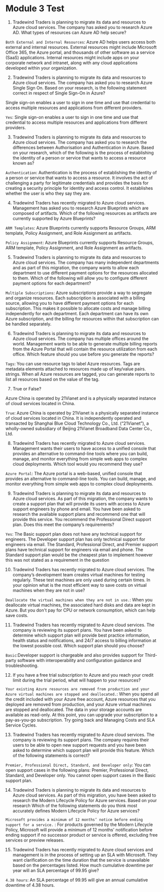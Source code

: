 # Module 3 Test

1. Tradewind Traders is planning to migrate its data and resources to Azure cloud services. The company has asked you to research Azure AD. What types of resources can Azure AD help secure?

`Both External and Internal Resources`: Azure AD helps users access both external and internal resources. External resources might include Microsoft Office 365, the Azure portal, and thousands of other software as a service (SaaS) applications. Internal resources might include apps on your corporate network and intranet, along with any cloud applications developed within your organization.

2. Tradewind Traders is planning to migrate its data and resources to Azure cloud services. The company has asked you to research Azure Single Sign On. Based on your research, is the following statement correct in respect of Single Sign-On in Azure?

Single sign-on enables a user to sign in one time and use that credential to access multiple resources and applications from different providers.

`Yes`: Single sign-on enables a user to sign in one time and use that credential to access multiple resources and applications from different providers.

3. Tradewind Traders is planning to migrate its data and resources to Azure cloud services. The company has asked you to research the differences between Authorisation and Authentication in Azure. Based on your research, which of the following is the process of establishing the identity of a person or service that wants to access a resource known as?

`Authentication`: Authentication is the process of establishing the identity of a person or service that wants to access a resource. It involves the act of challenging a party for legitimate credentials and provides the basis for creating a security principle for identity and access control. It establishes whether the user is who they say they are.

4. Tradewind Traders has recently migrated to Azure cloud services. Management has asked you to research Azure Blueprints which are composed of artifacts. Which of the following resources as artifacts are currently supported by Azure Blueprints?

`ARM Templates`: Azure Blueprints currently supports Resource Groups, ARM template, Policy Assignment, and Role Assignment as artifacts.

`Policy Assignment`: Azure Blueprints currently supports Resource Groups, ARM template, Policy Assignment, and Role Assignment as artifacts.

5. Tradewind Traders is planning to migrate its data and resources to Azure cloud services. The company has many independent departments and as part of this migration, the company wants to allow each department to use different payment options for the resources allocated to them. Which of the following will allow you to configure different payment options for each department?

`Multiple Subscriptions`: Azure subscriptions provide a way to segregate and organize resources. Each subscription is associated with a billing source, allowing you to have different payment options for each subscription. This makes it possible to allocate costs and manage billing independently for each department. Each department can have its own Azure subscription, and the billing for resources within that subscription can be handled separately.

6. Tradewind Traders is planning to migrate its data and resources to Azure cloud services. The company has multiple offices around the world. Management wants to be able to generate multiple billing reports from the Azure Portal that will contain the resource utilization from each office. Which feature should you use before you generate the reports?

`Tags`: You can use resource tags to label Azure resources. Tags are metadata elements attached to resources made up of key/value pairs. strings. When all Azure resources are tagged, you can generate reports to list all resources based on the value of the tag.

7. True or False?

Azure China is operated by 21Vianet and is a physically separated instance of cloud services located in China.

`True`: Azure China is operated by 21Vianet is a physically separated instance of cloud services located in China. It is independently operated and transacted by Shanghai Blue Cloud Technology Co., Ltd. (“21Vianet”), a wholly-owned subsidiary of Beijing 21Vianet Broadband Data Center Co., Ltd.

8. Tradewind Traders has recently migrated to Azure cloud services. Management wants their users to have access to a unified console that provides an alternative to command-line tools where you can build, manage, and monitor everything from simple web apps to complex cloud deployments. Which tool would you recommend they use?

`Azure Portal`: The Azure portal is a web-based, unified console that provides an alternative to command-line tools. You can build, manage, and monitor everything from simple web apps to complex cloud deployments.

9. Tradewind Traders is planning to migrate its data and resources to Azure cloud services. As part of this migration, the company wants to create a support plan that will provide its users with access to Azure support engineers by phone and email. You have been asked to research the available support plans and recommend one that will provide this service. You recommend the Professional Direct support plan. Does this meet the company’s requirements?

`Yes`: The Basic support plan does not have any technical support for engineers. The Developer support plan has only technical support for engineers via email. The Standard, Professional Direct, and Premier support plans have technical support for engineers via email and phone. The Standard support plan would be the cheapest plan to implement however this was not stated as a requirement in the question

10. Tradewind Traders has recently migrated to Azure cloud services. The company’s development team creates virtual machines for testing regularly. These test machines are only used during certain times. In your opinion what is the most efficient way to save costs on virtual machines when they are not in use?

`Deallocate the virtual machines when they are not in use.`: When you deallocate virtual machines, the associated hard disks and data are kept in Azure. But you don't pay for CPU or network consumption, which can help save costs.

11. Tradewind Traders has recently migrated to Azure cloud services. The company is reviewing its support plans. You have been asked to determine which support plan will provide best practice information, health status and notifications, and 24/7 access to billing information at the lowest possible cost. Which support plan should you choose?

`Basic`:Developer support is chargeable and also provides support for Third-party software with interoperability and configuration guidance and troubleshooting.

12. If you have a free trial subscription to Azure and you reach your credit limit during the trial period, what will happen to your resources?

`Your existing Azure resources are removed from production and your Azure virtual machines are stopped and deallocated.`: When you spend all the credit included with your Azure free account, Azure resources that you deployed are removed from production, and your Azure virtual machines are stopped and deallocated. The data in your storage accounts are available as read-only. At this point, you can upgrade your subscription to a pay-as-you-go subscription. Try going back and Managing Costs and SLA Service Cycles.

13. Tradewind Traders has recently migrated to Azure cloud services. The company is reviewing its support plans. The company requires their users to be able to open new support requests and you have been asked to determine which support plan will provide this feature. Which of the following statements is correct?

`Premier, Professional Direct, Standard, and Developer only`: You can open support cases in the following plans: Premier, Professional Direct, Standard, and Developer only. You cannot open support cases in the Basic support plan.

14. Tradewind Traders is planning to migrate its data and resources to Azure cloud services. As part of this migration, you have been asked to research the Modern Lifecycle Policy for Azure services. Based on your research Which of the following statements do you think most accurately defines Modern Lifecycle Policy for Azure services?

`Microsoft provides a minimum of 12 months’ notice before ending support for a service.` : For products governed by the Modern Lifecycle Policy, Microsoft will provide a minimum of 12 months' notification before ending support if no successor product or service is offered, excluding free services or preview releases. 

15. Tradewind Traders has recently migrated to Azure cloud services and management is in the process of setting up an SLA with Microsoft. They want clarification on the time duration that the service is unavailable based on the percentages listed. How much cumulative downtime per year will an SLA percentage of 99.95 give?

`4.38 hours`: An SLA percentage of 99.95 will give an annual cumulative downtime of 4.38 hours.

